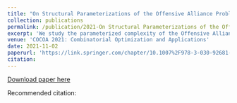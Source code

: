 ```yaml
---
title: "On Structural Parameterizations of the Offensive Alliance Problem"
collection: publications
permalink: /publication/2021-On Structural Parameterizations of the Offensive Alliance Problem
excerpt: 'We study the parameterized complexity of the Offensive Alliance problem, where the aim is to find a minimum size offensive alliance. Our focus here lies on parameters that measure the structural properties of the input instance. We enhance our understanding of the problem from the viewpoint of parameterized complexity by showing that the problem is W[1]-hard parameterized by a wide range of fairly restrictive structural parameters such as the feedback vertex set number, treewidth, pathwidth, and treedepth of the input graph. '
venue: 'COCOA 2021: Combinatorial Optimization and Applications'
date: 2021-11-02
paperurl: 'https://link.springer.com/chapter/10.1007%2F978-3-030-92681-6_45'
citation: 
---
```


[Download paper here](https://arxiv.org/abs/2110.15757)

Recommended citation: 
